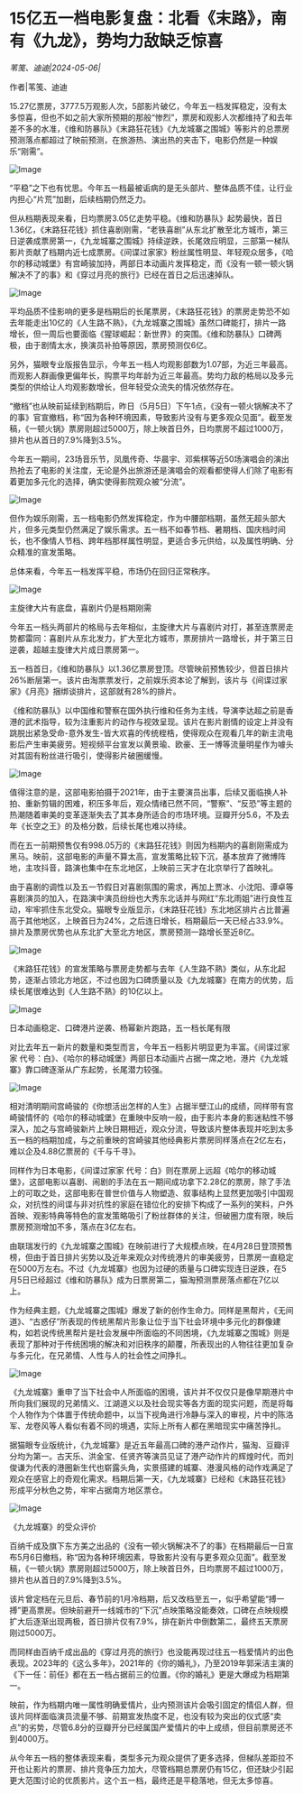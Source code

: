 # 15亿五一档电影复盘：北看《末路》，南有《九龙》，势均力敌缺乏惊喜

*苇笺、迪迪|2024-05-06|*

作者|苇笺、迪迪

15.27亿票房，3777.5万观影人次，5部影片破亿，今年五一档发挥稳定，没有太多惊喜，但也不如之前大家所预期的那般“惨烈”，票房和观影人次都维持了和去年差不多的水准，《维和防暴队》《末路狂花钱》《九龙城寨之围城》等影片的总票房预测落点都超过了映前预测，在旅游热、演出热的夹击下，电影仍然是一种娱乐“刚需”。

![Image](http://static.ylzbl.com/uploads/ueditor/php/upload/image/20240506/1715007117475918.jpeg)

“平稳”之下也有忧思。今年五一档最被诟病的是无头部片、整体品质不佳，让行业内担心“片荒”加剧，后续档期仍然乏力。

但从档期表现来看，日均票房3.05亿走势平稳。《维和防暴队》起势最快，首日1.36亿，《末路狂花钱》抓住喜剧刚需，“老铁喜剧”从东北扩散至北方城市，第三日逆袭成票房第一，《九龙城寨之围城》持续逆跌，长尾效应明显，三部第一梯队影片贡献了档期内近七成票房。《间谍过家家》粉丝属性明显、年轻观众居多，《哈尔的移动城堡》有宫崎骏加持，两部日本动画片发挥稳定，而《没有一顿一顿火锅解决不了的事》和《穿过月亮的旅行》已经在首日之后迅速掉队。

![Image](http://static.ylzbl.com/uploads/ueditor/php/upload/image/20240506/1715007118761461.jpeg)

平均品质不佳影响的更多是档期后的长尾票房，《末路狂花钱》的票房走势恐不如去年能走出10亿的《人生路不熟》，《九龙城寨之围城》虽然口碑能打，排片一路增长，但一周后也要面临《猩球崛起：新世界》的突围。《维和防暴队》口碑两极，由于剧情太水，换演员补拍等原因，票房预测仅6亿。

另外，猫眼专业版报告显示，今年五一档人均观影部数为1.07部，为近三年最高。而观影人群画像更偏年长，购票平均年龄为近三年最高。势均力敌的格局以及多元类型的供给让人均观影数增长，但年轻受众流失的情况依然存在。

“撤档”也从映前延续到档期后，昨日（5月5日）下午1点，《没有一顿火锅解决不了的事》官宣撤档，称“因为各种环境因素，导致影片没有与更多观众见面”。截至发稿，《一顿火锅》票房刚超过5000万，除上映首日外，日均票房不超过1000万，排片也从首日的7.9%降到3.5%。

今年五一期间，23场音乐节，凤凰传奇、华晨宇、邓紫棋等近50场演唱会的演出热抢去了电影的关注度，无论是外出旅游还是演唱会的观看都使得人们除了电影有着更加多元化的选择，确实使得影院观众被“分流”。

![Image](http://static.ylzbl.com/uploads/ueditor/php/upload/image/20240506/1715007119960299.png)

但作为娱乐刚需，五一档电影仍然发挥稳定，作为中腰部档期，虽然无超头部大片，但多元类型仍然满足了娱乐需求。五一档不如春节档、暑期档、国庆档时间长，也不像情人节档、跨年档那样属性明显，更适合多元供给，以及属性明确、分众精准的宣发策略。

总体来看，今年五一档发挥平稳，市场仍在回归正常秩序。

![Image](http://static.ylzbl.com/uploads/ueditor/php/upload/image/20240506/1715007119170275.png)

主旋律大片有底盘，喜剧片仍是档期刚需

今年五一档头两部片的格局与去年相似，主旋律大片与喜剧片对打，甚至连票房走势都雷同：喜剧片从东北发力，扩大至北方城市，票房排片一路增长，并于第三日逆袭，超越主旋律大片成日票房第一。

五一档首日，《维和防暴队》以1.36亿票房登顶。尽管映前预售较少，但首日排片26%断层第一。该片由淘票票发行，之前娱乐资本论了解到，该片与《间谍过家家》《月亮》捆绑谈排片，这部就有28%的排片。

《维和防暴队》以中国维和警察在国外执行维和任务为主线，导演李达超之前是香港的武术指导，较为注重影片的动作与视效呈现。该片在影片剧情的设定上并没有跳脱出紧急受命-意外发生-皆大欢喜的传统桎梏，使得观众在观看几年的新主流电影后产生审美疲劳。短视频平台宣发以黄景瑜、欧豪、王一博等流量明星作为噱头对其固有粉丝进行吸引，使得影片破圈缓慢。

![Image](http://static.ylzbl.com/uploads/ueditor/php/upload/image/20240506/1715007120936297.png)

值得注意的是，这部电影拍摄于2021年，由于主要演员出事，后续又面临换人补拍、重新剪辑的困难，积压多年后，观众情绪已然不同，“警察”、“反恐”等主题的热潮随着审美的变革逐渐失去了其本身所适合的市场环境。豆瓣开分5.6，不及去年《长空之王》的及格分数，后续长尾也难以持续。

而在五一前期预售仅有998.05万的《末路狂花钱》则因为档期内的喜剧刚需成为黑马。映前，这部电影的声量不算太高，宣发策略比较下沉，基本放弃了微博阵地，主攻抖音，路演也集中在东北地区，上映前三天才在北京举行了首映礼。

由于喜剧的调性以及五一节假日对喜剧氛围的需求，再加上贾冰、小沈阳、谭卓等喜剧演员的加入，在路演中演员纷纷也大秀东北话并与网红“东北雨姐”进行良性互动，牢牢抓住东北受众。猫眼专业版显示，《末路狂花钱》东北地区排片占比普遍高于其他地区，上映首日为24%，之后连日增长，档期最后一天已经占33.9%。排片及票房优势也从东北扩大至北方地区，票房预测一路增长至近8亿。

![Image](http://static.ylzbl.com/uploads/ueditor/php/upload/image/20240506/1715007121914838.png)

《末路狂花钱》的宣发策略与票房走势都与去年《人生路不熟》类似，从东北起势，逐渐占领北方地区，不过也因为口碑质量以及《九龙城寨》在南方的优势，后续长尾很难达到《人生路不熟》的10亿以上。

![Image](http://static.ylzbl.com/uploads/ueditor/php/upload/image/20240506/1715007121171075.png)

日本动画稳定、口碑港片逆袭、杨幂新片跑路，五一档长尾有限

对比去年五一新片的数量和类型而言，今年五一档影片明显更为丰富。《间谍过家家 代号：白》、《哈尔的移动城堡》两部日本动画片占据一席之地，港片《九龙城寨》靠口碑逐渐从广东起势，长尾潜力较强。

![Image](http://static.ylzbl.com/uploads/ueditor/php/upload/image/20240506/1715007122837854.png)

相对清明期间宫崎骏的《你想活出怎样的人生》占据半壁江山的成绩，同样带有宫崎骏情怀的《哈尔的移动城堡》在重映中反响一般，由于影片本身的影迷粘性不够深入，加之与宫崎骏新片上映日期相近，观众分流，导致该片整体表现并吃到太多五一档的档期加成，与之前重映的宫崎骏其他经典影片票房同样落点在2亿左右，难以企及4.88亿票房的《千与千寻》。

同样作为日本电影，《间谍过家家 代号：白》则在票房上远超《哈尔的移动城堡》，这部电影以喜剧、闹剧的手法在五一期间成功拿下2.28亿的票房，除了手法上的可取之处，这部电影在普世价值与人物塑造、叙事结构上显然更加吸引中国观众，对抗性的间谍与非对抗性的家庭在错位化的安排下构成了一系列的笑料，户外首映、观影特典等特色的宣发策略吸引了粉丝群体的关注，但破圈力度有限，映后票房预测增加不多，落点在3亿左右。

由联瑞发行的《九龙城寨之围城》在映前进行了大规模点映，在4月28日登顶预售榜，但由于首日排片劣势以及近年来观众对传统港片的审美疲劳，日票房一直稳定在5000万左右。不过《九龙城寨》也因为过硬的质量与口碑实现连日逆跌，在5月5日已经超过《维和防暴队》成为日票房第二，猫淘预测票房落点都在7亿以上。

作为经典主题，《九龙城寨之围城》爆发了新的创作生命力。同样是黑帮片，《无间道》、“古惑仔”所表现的传统黑帮片形象让位于当下社会环境中多元化的群像建构，如若说传统黑帮片是社会发展中所面临的不同困境，《九龙城寨之围城》则是表现了那种对于传统困境的解决和对旧秩序的颠覆，所表现出的人物往往更加复杂与多元化，在兄弟情、人性与人的社会性之间挣扎。

![Image](http://static.ylzbl.com/uploads/ueditor/php/upload/image/20240506/1715007123875868.png)

《九龙城寨》重申了当下社会中人所面临的困境，该片并不仅仅只是像早期港片中所向我们展现的兄弟情义、江湖道义以及社会现实等各方面的现实问题，而是将每个人物作为个体置于传统命题中，以当下视角进行冷静与深入的审视，片中的陈洛军、龙卷风等人看似有着不同的境遇，实际上所有人都在黑暗现实中痛苦挣扎。

据猫眼专业版统计，《九龙城寨》是近五年最高口碑的港产动作片，猫淘、豆瓣评分均为第一。古天乐、洪金宝、任贤齐等演员见证了港产动作片的辉煌时代，而刘俊谦为代表的港圈新生代也崭露头角，实景搭建的城寨、港漫风格的动作戏满足了观众在感官上的奇观化需求。档期后第一天，《九龙城寨》已经和《末路狂花钱》形成平分秋色之势，牢牢占据南方地区票仓。

![Image](http://static.ylzbl.com/uploads/ueditor/php/upload/image/20240506/1715007124201582.png)

《九龙城寨》的受众评价

百纳千成及旗下东方美之出品的《没有一顿火锅解决不了的事》在档期最后一日宣布5月6日撤档，称“因为各种环境因素，导致影片没有与更多观众见面”。截至发稿，《一顿火锅》票房刚超过5000万，除上映首日外，日均票房不超过1000万，排片也从首日的7.9%降到3.5%。

该片曾定档在元旦后、春节前的1月冷档期，后又改档至五一，似乎希望能“搏一搏”更高票房。但映前避开一线城市的“下沉”点映策略没能奏效，口碑在点映规模扩大后逐渐出现两极，首日排片仅有7.9%，排在新片中倒数第二，最终五天票房刚过5000万。

而同样由百纳千成出品的《穿过月亮的旅行》也没能再现过往五一档爱情片的出色表现。2023年的《这么多年》，2021年的《你的婚礼》，乃至2019年郭采洁主演的《下一任：前任》都在五一档占据前三的位置。《你的婚礼》更是大爆成为档期第一。

映前，作为档期内唯一属性明确爱情片，业内预测该片会吸引固定的情侣人群，但该片同样面临演员流量不够、前期宣发热度不足，也没有较为突出的仪式感“卖点”的劣势，尽管6.8分的豆瓣开分已经属国产爱情片的中上成绩，但目前票房还不到4000万。

从今年五一档的整体表现来看，类型多元为观众提供了更多选择，但梯队差距拉不开也让影片的票房、排片竞争压力加大，尽管档期总票房仍有15亿，但还缺少引起更大范围讨论的优质影片。这个五一档，最终还是平稳落地，但无太多惊喜。


